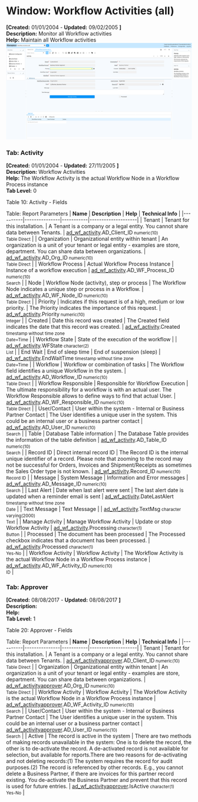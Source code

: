 # Window: Workflow Activities (all)

**[Created:** 01/01/2004 - **Updated:** 09/02/2005 **]**  
**Description:** Monitor all Workflow activities  
**Help:** Maintain all Workflow activities  
![](/img/docs/manual/WorkflowActivitiesall-Window_iDempiere_v12.0.0.png)

### Tab: Activity

**[Created:** 01/01/2004 - **Updated:** 27/11/2005 **]**   
**Description:** Workflow Activities  
**Help:** The Workflow Activity is the actual Workflow Node in a Workflow Process instance  
**Tab Level:** 0

Table 10: Activity - Fields 

Table: Report Parameters
| **Name** | **Description** | **Help** | **Technical Info** |
|----------|---------------|-----------|--------------------|
| Tenant | Tenant for this installation. | A Tenant is a company or a legal entity. You cannot share data between Tenants. | [ad_wf_activity](https://idempiere-schemaspy.muriloht.com/adempiere/tables/ad_wf_activity.html).AD_Client_ID<small> numeric(10) <br/> Table Direct</small> | 
| Organization | Organizational entity within tenant | An organization is a unit of your tenant or legal entity - examples are store, department. You can share data between organizations. | [ad_wf_activity](https://idempiere-schemaspy.muriloht.com/adempiere/tables/ad_wf_activity.html).AD_Org_ID<small> numeric(10) <br/> Table Direct</small> | 
| Workflow Process | Actual Workflow Process Instance | Instance of a workflow execution | [ad_wf_activity](https://idempiere-schemaspy.muriloht.com/adempiere/tables/ad_wf_activity.html).AD_WF_Process_ID<small> numeric(10) <br/> Search</small> | 
| Node | Workflow Node (activity), step or process | The Workflow Node indicates a unique step or process in a Workflow. | [ad_wf_activity](https://idempiere-schemaspy.muriloht.com/adempiere/tables/ad_wf_activity.html).AD_WF_Node_ID<small> numeric(10) <br/> Table Direct</small> | 
| Priority | Indicates if this request is of a high, medium or low priority. | The Priority indicates the importance of this request. | [ad_wf_activity](https://idempiere-schemaspy.muriloht.com/adempiere/tables/ad_wf_activity.html).Priority<small> numeric(10) <br/> Integer</small> | 
| Created | Date this record was created | The Created field indicates the date that this record was created. | [ad_wf_activity](https://idempiere-schemaspy.muriloht.com/adempiere/tables/ad_wf_activity.html).Created<small> timestamp without time zone <br/> Date+Time</small> | 
| Workflow State | State of the execution of the workflow |  | [ad_wf_activity](https://idempiere-schemaspy.muriloht.com/adempiere/tables/ad_wf_activity.html).WFState<small> character(2) <br/> List</small> | 
| End Wait | End of sleep time | End of suspension (sleep) | [ad_wf_activity](https://idempiere-schemaspy.muriloht.com/adempiere/tables/ad_wf_activity.html).EndWaitTime<small> timestamp without time zone <br/> Date+Time</small> | 
| Workflow | Workflow or combination of tasks | The Workflow field identifies a unique Workflow in the system. | [ad_wf_activity](https://idempiere-schemaspy.muriloht.com/adempiere/tables/ad_wf_activity.html).AD_Workflow_ID<small> numeric(10) <br/> Table Direct</small> | 
| Workflow Responsible | Responsible for Workflow Execution | The ultimate responsibility for a workflow is with an actual user. The Workflow Responsible allows to define ways to find that actual User. | [ad_wf_activity](https://idempiere-schemaspy.muriloht.com/adempiere/tables/ad_wf_activity.html).AD_WF_Responsible_ID<small> numeric(10) <br/> Table Direct</small> | 
| User/Contact | User within the system - Internal or Business Partner Contact | The User identifies a unique user in the system. This could be an internal user or a business partner contact | [ad_wf_activity](https://idempiere-schemaspy.muriloht.com/adempiere/tables/ad_wf_activity.html).AD_User_ID<small> numeric(10) <br/> Search</small> | 
| Table | Database Table information | The Database Table provides the information of the table definition | [ad_wf_activity](https://idempiere-schemaspy.muriloht.com/adempiere/tables/ad_wf_activity.html).AD_Table_ID<small> numeric(10) <br/> Search</small> | 
| Record ID | Direct internal record ID | The Record ID is the internal unique identifier of a record. Please note that zooming to the record may not be successful for Orders, Invoices and Shipment/Receipts as sometimes the Sales Order type is not known. | [ad_wf_activity](https://idempiere-schemaspy.muriloht.com/adempiere/tables/ad_wf_activity.html).Record_ID<small> numeric(10) <br/> Record ID</small> | 
| Message | System Message | Information and Error messages | [ad_wf_activity](https://idempiere-schemaspy.muriloht.com/adempiere/tables/ad_wf_activity.html).AD_Message_ID<small> numeric(10) <br/> Search</small> | 
| Last Alert | Date when last alert were sent | The last alert date is updated when a reminder email is sent | [ad_wf_activity](https://idempiere-schemaspy.muriloht.com/adempiere/tables/ad_wf_activity.html).DateLastAlert<small> timestamp without time zone <br/> Date</small> | 
| Text Message | Text Message |  | [ad_wf_activity](https://idempiere-schemaspy.muriloht.com/adempiere/tables/ad_wf_activity.html).TextMsg<small> character varying(2000) <br/> Text</small> | 
| Manage Activity | Manage Workflow Activity | Update or stop Workflow Activity | [ad_wf_activity](https://idempiere-schemaspy.muriloht.com/adempiere/tables/ad_wf_activity.html).Processing<small> character(1) <br/> Button</small> | 
| Processed | The document has been processed | The Processed checkbox indicates that a document has been processed. | [ad_wf_activity](https://idempiere-schemaspy.muriloht.com/adempiere/tables/ad_wf_activity.html).Processed<small> character(1) <br/> Yes-No</small> | 
| Workflow Activity | Workflow Activity | The Workflow Activity is the actual Workflow Node in a Workflow Process instance | [ad_wf_activity](https://idempiere-schemaspy.muriloht.com/adempiere/tables/ad_wf_activity.html).AD_WF_Activity_ID<small> numeric(10) <br/> ID</small> | 


### Tab: Approver

**[Created:** 08/08/2017 - **Updated:** 08/08/2017 **]**   
**Description:**   
**Help:**   
**Tab Level:** 1

Table 20: Approver - Fields 

Table: Report Parameters
| **Name** | **Description** | **Help** | **Technical Info** |
|----------|---------------|-----------|--------------------|
| Tenant | Tenant for this installation. | A Tenant is a company or a legal entity. You cannot share data between Tenants. | [ad_wf_activityapprover](https://idempiere-schemaspy.muriloht.com/adempiere/tables/ad_wf_activityapprover.html).AD_Client_ID<small> numeric(10) <br/> Table Direct</small> | 
| Organization | Organizational entity within tenant | An organization is a unit of your tenant or legal entity - examples are store, department. You can share data between organizations. | [ad_wf_activityapprover](https://idempiere-schemaspy.muriloht.com/adempiere/tables/ad_wf_activityapprover.html).AD_Org_ID<small> numeric(10) <br/> Table Direct</small> | 
| Workflow Activity | Workflow Activity | The Workflow Activity is the actual Workflow Node in a Workflow Process instance | [ad_wf_activityapprover](https://idempiere-schemaspy.muriloht.com/adempiere/tables/ad_wf_activityapprover.html).AD_WF_Activity_ID<small> numeric(10) <br/> Search</small> | 
| User/Contact | User within the system - Internal or Business Partner Contact | The User identifies a unique user in the system. This could be an internal user or a business partner contact | [ad_wf_activityapprover](https://idempiere-schemaspy.muriloht.com/adempiere/tables/ad_wf_activityapprover.html).AD_User_ID<small> numeric(10) <br/> Search</small> | 
| Active | The record is active in the system | There are two methods of making records unavailable in the system: One is to delete the record, the other is to de-activate the record. A de-activated record is not available for selection, but available for reports.There are two reasons for de-activating and not deleting records:(1) The system requires the record for audit purposes.(2) The record is referenced by other records. E.g., you cannot delete a Business Partner, if there are invoices for this partner record existing. You de-activate the Business Partner and prevent that this record is used for future entries. | [ad_wf_activityapprover](https://idempiere-schemaspy.muriloht.com/adempiere/tables/ad_wf_activityapprover.html).IsActive<small> character(1) <br/> Yes-No</small> | 


